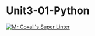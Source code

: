 # Unit3-01-Python
[![Mr Coxall's Super Linter](https://github.com/ICS3U-C-Programming-LilyC/Unit3-01-Python/workflows/Mr%20Coxall's%20Super%20Linter/badge.svg)](https://github.com/ICS3U-C-Programming-LilyC/Unit3-01-Python/actions/)
